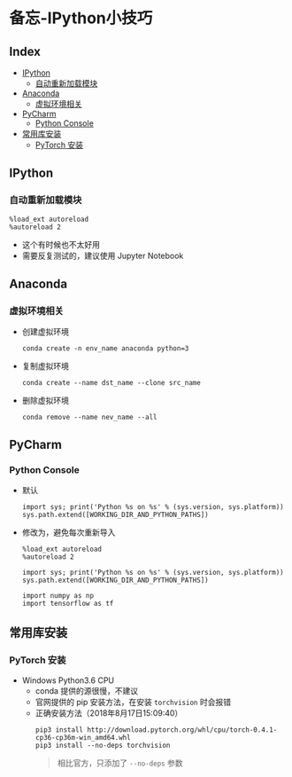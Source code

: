 备忘-IPython小技巧
===

Index
---
<!-- TOC -->

- [IPython](#ipython)
  - [自动重新加载模块](#自动重新加载模块)
- [Anaconda](#anaconda)
  - [虚拟环境相关](#虚拟环境相关)
- [PyCharm](#pycharm)
  - [Python Console](#python-console)
- [常用库安装](#常用库安装)
  - [PyTorch 安装](#pytorch-安装)

<!-- /TOC -->

## IPython

### 自动重新加载模块
```
%load_ext autoreload
%autoreload 2
```
- 这个有时候也不太好用
- 需要反复测试的，建议使用 Jupyter Notebook


## Anaconda

### 虚拟环境相关
- 创建虚拟环境
  ```
  conda create -n env_name anaconda python=3
  ```
- 复制虚拟环境
  ```
  conda create --name dst_name --clone src_name
  ```
- 删除虚拟环境
  ```
  conda remove --name nev_name --all
  ```


## PyCharm

### Python Console
- 默认
  ```
  import sys; print('Python %s on %s' % (sys.version, sys.platform))
  sys.path.extend([WORKING_DIR_AND_PYTHON_PATHS])
  ```
- 修改为，避免每次重新导入
  ```
  %load_ext autoreload
  %autoreload 2

  import sys; print('Python %s on %s' % (sys.version, sys.platform))
  sys.path.extend([WORKING_DIR_AND_PYTHON_PATHS])

  import numpy as np
  import tensorflow as tf
  ```

## 常用库安装

### PyTorch 安装
- Windows Python3.6 CPU
  - conda 提供的源很慢，不建议
  - 官网提供的 pip 安装方法，在安装 `torchvision` 时会报错
  - 正确安装方法（2018年8月17日15:09:40）
    ```
    pip3 install http://download.pytorch.org/whl/cpu/torch-0.4.1-cp36-cp36m-win_amd64.whl 
    pip3 install --no-deps torchvision
    ```
    > 相比官方，只添加了 `--no-deps` 参数
